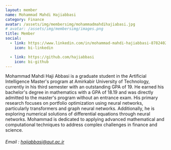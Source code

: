 ```yaml
---
layout: member
name: Mohammad Mahdi Hajiabbasi
category: Finance
avatar: /assets/img/membersimg/mohammadmahdihajiabasi.jpg
# avatar: /assets/img/membersimg/images.png
title: Member
social:
  - link: https://www.linkedin.com/in/mohammad-mahdi-hajiabbasi-87824020b/
    icon: bi-linkedin

  - link: https://github.com/hajiabbasi
    icon: bi-github
---
```


Mohammad Mahdi Haji Abbasi is a graduate student in the Artificial Intelligence Master's program at Amirkabir University of Technology, currently in his third semester with an outstanding GPA of 19. He earned his bachelor's degree in mathematics with a GPA of 18.19 and was directly admitted to the master's program without an entrance exam. His primary research focuses on portfolio optimization using neural networks, particularly transformers and graph neural networks. Additionally, he is exploring numerical solutions of differential equations through neural networks. Mohammad is dedicated to applying advanced mathematical and computational techniques to address complex challenges in finance and science.

###### Email : hajiabbasi@aut.ac.ir
